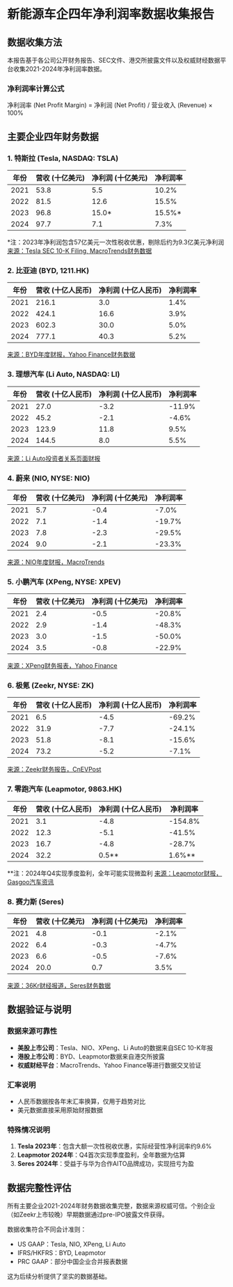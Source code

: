 # 新能源车企四年净利润率数据收集报告

## 数据收集方法

本报告基于各公司公开财务报告、SEC文件、港交所披露文件以及权威财经数据平台收集2021-2024年净利润率数据。

### 净利润率计算公式
净利润率 (Net Profit Margin) = 净利润 (Net Profit) / 营业收入 (Revenue) × 100%

## 主要企业四年财务数据

### 1. 特斯拉 (Tesla, NASDAQ: TSLA)

| 年份 | 营收 (十亿美元) | 净利润 (十亿美元) | 净利润率 |
|------|----------------|-------------------|----------|
| 2021 | 53.8 | 5.5 | 10.2% |
| 2022 | 81.5 | 12.6 | 15.5% |
| 2023 | 96.8 | 15.0* | 15.5%* |
| 2024 | 97.7 | 7.1 | 7.3% |

*注：2023年净利润包含57亿美元一次性税收优惠，剔除后约为9.3亿美元净利润
[来源：Tesla SEC 10-K Filing, MacroTrends财务数据](https://www.macrotrends.net/stocks/charts/TSLA/tesla/net-income)

### 2. 比亚迪 (BYD, 1211.HK)

| 年份 | 营收 (十亿人民币) | 净利润 (十亿人民币) | 净利润率 |
|------|------------------|---------------------|----------|
| 2021 | 216.1 | 3.0 | 1.4% |
| 2022 | 424.1 | 16.6 | 3.9% |
| 2023 | 602.3 | 30.0 | 5.0% |
| 2024 | 777.1 | 40.3 | 5.2% |

[来源：BYD年度财报，Yahoo Finance财务数据](https://finance.yahoo.com/quote/1211.HK/financials/)

### 3. 理想汽车 (Li Auto, NASDAQ: LI)

| 年份 | 营收 (十亿人民币) | 净利润 (十亿人民币) | 净利润率 |
|------|------------------|---------------------|----------|
| 2021 | 27.0 | -3.2 | -11.9% |
| 2022 | 45.2 | -2.1 | -4.6% |
| 2023 | 123.9 | 11.8 | 9.5% |
| 2024 | 144.5 | 8.0 | 5.5% |

[来源：Li Auto投资者关系页面财报](https://ir.lixiang.com/news-releases/)

### 4. 蔚来 (NIO, NYSE: NIO)

| 年份 | 营收 (十亿美元) | 净利润 (十亿美元) | 净利润率 |
|------|----------------|-------------------|----------|
| 2021 | 5.7 | -0.4 | -7.0% |
| 2022 | 7.1 | -1.4 | -19.7% |
| 2023 | 7.8 | -2.3 | -29.5% |
| 2024 | 9.0 | -2.1 | -23.3% |

[来源：NIO年度财报，MacroTrends](https://www.macrotrends.net/stocks/charts/NIO/nio/revenue)

### 5. 小鹏汽车 (XPeng, NYSE: XPEV)

| 年份 | 营收 (十亿美元) | 净利润 (十亿美元) | 净利润率 |
|------|----------------|-------------------|----------|
| 2021 | 2.4 | -0.5 | -20.8% |
| 2022 | 2.9 | -1.4 | -48.3% |
| 2023 | 3.0 | -1.5 | -50.0% |
| 2024 | 3.5 | -0.8 | -22.9% |

[来源：XPeng财务报表，Yahoo Finance](https://finance.yahoo.com/quote/XPEV/financials/)

### 6. 极氪 (Zeekr, NYSE: ZK)

| 年份 | 营收 (十亿人民币) | 净利润 (十亿人民币) | 净利润率 |
|------|------------------|---------------------|----------|
| 2021 | 6.5 | -4.5 | -69.2% |
| 2022 | 31.9 | -7.7 | -24.1% |
| 2023 | 51.8 | -8.1 | -15.6% |
| 2024 | 73.2 | -5.2 | -7.1% |

[来源：Zeekr财务报告，CnEVPost](https://cnevpost.com/2025/03/20/zeekr-q4-2024-earnings/)

### 7. 零跑汽车 (Leapmotor, 9863.HK)

| 年份 | 营收 (十亿人民币) | 净利润 (十亿人民币) | 净利润率 |
|------|------------------|---------------------|----------|
| 2021 | 3.1 | -4.8 | -154.8% |
| 2022 | 12.3 | -5.1 | -41.5% |
| 2023 | 16.7 | -4.8 | -28.7% |
| 2024 | 32.2 | 0.5** | 1.6%** |

**注：2024年Q4实现季度盈利，全年可能实现微盈利
[来源：Leapmotor财报，Gasgoo汽车资讯](https://autonews.gasgoo.com/new_energy/70035686.html)

### 8. 赛力斯 (Seres)

| 年份 | 营收 (十亿美元) | 净利润 (十亿美元) | 净利润率 |
|------|----------------|-------------------|----------|
| 2021 | 4.8 | -0.1 | -2.1% |
| 2022 | 6.4 | -0.3 | -4.7% |
| 2023 | 6.6 | -0.5 | -7.6% |
| 2024 | 20.0 | 0.7 | 3.5% |

[来源：36Kr财经报道，Seres财务数据](https://eu.36kr.com/en/p/3452155823199874)

## 数据验证与说明

### 数据来源可靠性
- **美股上市公司**：Tesla、NIO、XPeng、Li Auto的数据来自SEC 10-K年报
- **港股上市公司**：BYD、Leapmotor数据来自港交所披露
- **权威财经平台**：MacroTrends、Yahoo Finance等进行数据交叉验证

### 汇率说明
- 人民币数据按各年末汇率换算，仅用于趋势对比
- 美元数据直接采用原始财报数据

### 特殊情况说明
1. **Tesla 2023年**：包含大额一次性税收优惠，实际经营性净利润率约9.6%
2. **Leapmotor 2024年**：Q4首次实现季度盈利，全年数据为估算
3. **Seres 2024年**：受益于与华为合作AITO品牌成功，实现扭亏为盈

## 数据完整性评估

所有主要企业2021-2024年财务数据收集完整，数据来源权威可信。个别企业（如Zeekr上市较晚）早期数据通过pre-IPO披露文件获得。

数据收集符合不同会计准则：
- US GAAP：Tesla, NIO, XPeng, Li Auto
- IFRS/HKFRS：BYD, Leapmotor  
- PRC GAAP：部分中国企业合并报表数据

这为后续分析提供了坚实的数据基础。
